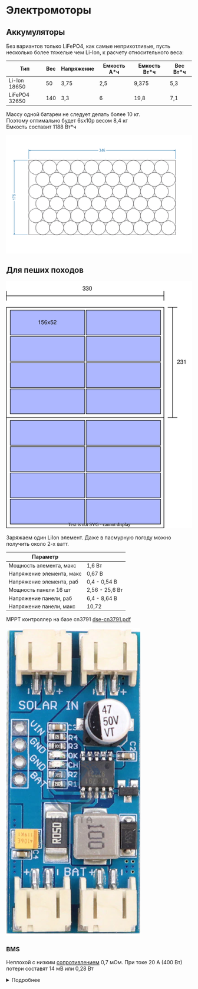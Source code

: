 # Электромоторы

## Аккумуляторы

Без вариантов только LiFePO4, как самые неприхотливые, пусть несколько более тяжелые чем Li-Ion,
к расчету относительного веса:


| Тип           | Вес | Напряжение | Емкость А*ч | Емкость Вт*ч | Вес Вт*ч |
|---------------|-----|------------|-------------|--------------|----------|
| Li-Ion 18650  | 50  | 3,75       | 2,5         | 9,375        | 5,3      |
| LiFePO4 32650 | 140 | 3,3        | 6           | 19,8         | 7,1      |


Массу одной батареи не следует делать более 10 кг.  
Поэтому оптимально будет 6sх10p весом 8,4 кг  
Емкость составит 1188 Вт*ч

![32650x60.png](32650x60.png)



## Для пеших походов
![](solar/solar_pochod.svg)

Заряжаем один LiIon элемент. Даже в пасмурную погоду можно получить около 2-х ватт.

| Параметр                  |                | 
|---------------------------|----------------|
| Мощность элемента, макс   | 1,6 Вт         |
| Напряжение элемента, макс | 0,67 В         |
| Напряжение элемента, раб  | 0,4 - 0,54 В   | 
| Мощность панели 16 шт     | 2,56 - 25,6 Вт |
| Напряжение панели, раб    | 6,4 - 8,64 В   | 
| Напряжение панели, макс   | 10,72          |


MPPT контроллер на базе cn3791 [dse-cn3791.pdf](solar/dse-cn3791.pdf)

![](solar/cn3791.png)
### BMS

Неплохой с низким [сопротивлением](https://aliexpress.ru/item/1005004901655940.html) 0,7 мОм.
При токе 20 А (400 Вт) потери составят 14 мВ или 0,28 Вт

<details>
  <summary>Подробнее</summary>

![](bms.png)

![bms1.png](bms1.png)

</details>